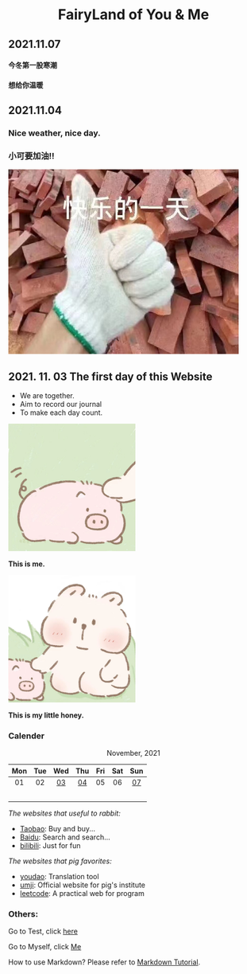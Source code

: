 # <center> FairyLand of  You & Me</center>

## 2021.11.07

#### 今冬第一股寒潮

#### 想给你温暖



## 2021.11.04 

### Nice weather, nice day.

### 小可要加油!!

![Up up up](images/day1/y4.jpeg)

## 2021. 11. 03 The first day of this Website

- We are together.
- Aim to record our journal
- To make each day count.

<img src="images/Me.jpeg" alt="Me" style="zoom:25%;" />

**This is me.**

<img src="images/She.jpeg" alt="She" style="zoom:25%;" />

**This is my little honey.**



### **Calender**

<center>November, 2021</center>

| Mon  | Tue  |      Wed      |      Thu      | Fri  | Sat  |      Sun      |
| :--: | :--: | :-----------: | :-----------: | :--: | :--: | :-----------: |
|  01  |  02  | [03](day1.md) | [04](day2.md) |  05  |  06  | [07](day7.md) |
|      |      |               |               |      |      |               |
|      |      |               |               |      |      |               |
|      |      |               |               |      |      |               |
|      |      |               |               |      |      |               |
|      |      |               |               |      |      |               |



*The websites that useful to rabbit:*

* [Taobao](https://www.taobao.com): Buy and buy...
* [Baidu](https://www.baidu.com): Search and search...
* [bilibili](https://www.bilibili.com): Just for fun

*The websites that pig favorites:*

- [youdao](https://fanyi.youdao.com): Translation tool
- [umji](https://www.ji.sjtu.edu.cn/cn/): Official website for pig's institute
- [leetcode](https://leetcode-cn.com): A practical web for program



### Others:

Go to Test, click [here](test.md)

Go to Myself, click [Me](https://xuleeyoung.github.io/Blogs/)

How to use Markdown? Please refer to [Markdown Tutorial](markdown.html).



